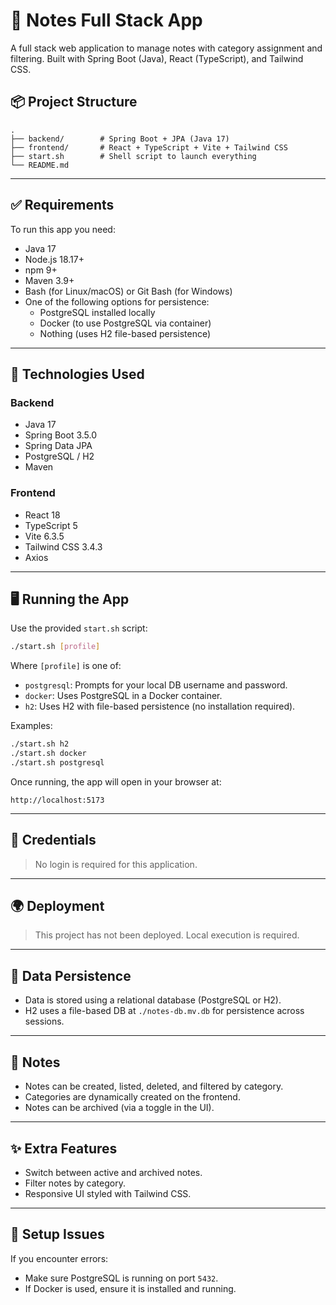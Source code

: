 # 📝 Notes Full Stack App

A full stack web application to manage notes with category assignment and filtering. Built with Spring Boot (Java), React (TypeScript), and Tailwind CSS.

## 📦 Project Structure

```
.
├── backend/        # Spring Boot + JPA (Java 17)
├── frontend/       # React + TypeScript + Vite + Tailwind CSS
├── start.sh        # Shell script to launch everything
└── README.md
```

---

## ✅ Requirements

To run this app you need:

- Java 17
- Node.js 18.17+
- npm 9+
- Maven 3.9+
- Bash (for Linux/macOS) or Git Bash (for Windows)
- One of the following options for persistence:
  - PostgreSQL installed locally
  - Docker (to use PostgreSQL via container)
  - Nothing (uses H2 file-based persistence)

---

## 🚀 Technologies Used

### Backend
- Java 17
- Spring Boot 3.5.0
- Spring Data JPA
- PostgreSQL / H2
- Maven

### Frontend
- React 18
- TypeScript 5
- Vite 6.3.5
- Tailwind CSS 3.4.3
- Axios

---

## 🖥️ Running the App

Use the provided `start.sh` script:

```bash
./start.sh [profile]
```

Where `[profile]` is one of:

- `postgresql`: Prompts for your local DB username and password.
- `docker`: Uses PostgreSQL in a Docker container.
- `h2`: Uses H2 with file-based persistence (no installation required).

Examples:

```bash
./start.sh h2
./start.sh docker
./start.sh postgresql
```

Once running, the app will open in your browser at:

```
http://localhost:5173
```

---

## 🔐 Credentials

> No login is required for this application.

---

## 🌍 Deployment

> This project has not been deployed. Local execution is required.

---

## 📁 Data Persistence

- Data is stored using a relational database (PostgreSQL or H2).
- H2 uses a file-based DB at `./notes-db.mv.db` for persistence across sessions.

---

## 🧪 Notes

- Notes can be created, listed, deleted, and filtered by category.
- Categories are dynamically created on the frontend.
- Notes can be archived (via a toggle in the UI).

---

## ✨ Extra Features

- Switch between active and archived notes.
- Filter notes by category.
- Responsive UI styled with Tailwind CSS.

---

## 🔧 Setup Issues

If you encounter errors:

- Make sure PostgreSQL is running on port `5432`.
- If Docker is used, ensure it is installed and running.